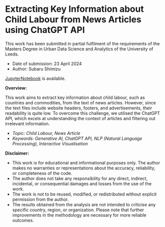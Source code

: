 # Extracting Key Information about Child Labour from News Articles using ChatGPT API
This work has been submitted in partial fulfilment of the requirements of the Masters Degree in Urban Data Science and Analytics of the University of Leeds.  
- Date of submission: 23 April 2024
- Author: Subaru Shimizu

[JupyterNotebook](https://github.com/subaru3577/04_ChatGPT-API/blob/main/ChatGPT_API.ipynb) is available.

**Overview:**  

This work aims to extract key information about child labour, such as countries and commodities, from the text of news articles. However, since the text files include website headers, footers, and advertisements, their readability is quite low. To overcome this challenge, we utilised the ChatGPT API, which excels at understanding the context of articles and filtering out irrelevant information.

- *Topic: Child Labour, News Article*  
- *Keywords: Generative AI, ChatGPT API, NLP (Natural Language Processing), Interactive Visualisation*

**Disclaimer:**  
- This work is for educational and informational purposes only. The author makes no warranties or representations about the accuracy, reliability, or completeness of the code.
- The author does not take any responsibility for any direct, indirect, incidental, or consequential damages and losses from the use of the work.
- The work is not to be reused, modified, or redistributed without explicit permission from the author.
- The results obtained from the analysis are not intended to criticise any specific country, region, or organization. Please note that further improvements in the methodology are necessary for more reliable outcomes.
